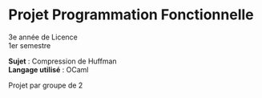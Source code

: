 # Projet Programmation Fonctionnelle
3e année de Licence  
1er semestre

**Sujet** : Compression de Huffman  
**Langage utilisé** : OCaml

Projet par groupe de 2
